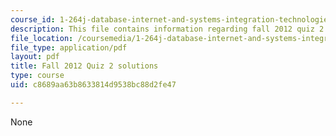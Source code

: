 ```yaml
---
course_id: 1-264j-database-internet-and-systems-integration-technologies-fall-2013
description: This file contains information regarding fall 2012 quiz 2 solutions.
file_location: /coursemedia/1-264j-database-internet-and-systems-integration-technologies-fall-2013/c8689aa63b8633814d9538bc88d2fe47_MIT1_264JF13_F12_Q2_sol.pdf
file_type: application/pdf
layout: pdf
title: Fall 2012 Quiz 2 solutions
type: course
uid: c8689aa63b8633814d9538bc88d2fe47

---
```

None